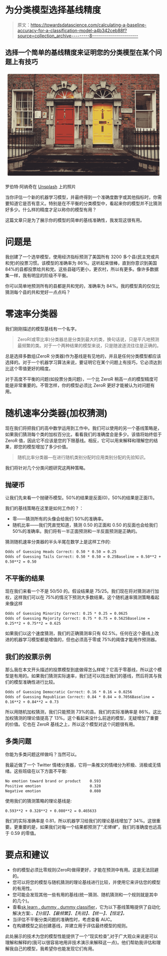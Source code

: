 # 为分类模型选择基线精度

> 原文：<https://towardsdatascience.com/calculating-a-baseline-accuracy-for-a-classification-model-a4b342ceb88f?source=collection_archive---------8----------------------->

## 选择一个简单的基线精度来证明您的分类模型在某个问题上有技巧

![](img/809f318b6e391a9338f367f9324a7691.png)

罗伯特·阿纳奇在 [Unsplash](https://unsplash.com?utm_source=medium&utm_medium=referral) 上的照片

当你评估一个新的机器学习模型，并最终得到一个准确度数字或其他指标时，你需要知道它是否有意义。特别是在不平衡的分类模型中，看起来你的模型并不比猜测好多少。什么样的精度才足以称你的模型有用？

这篇文章只是为了展示你的模型的简单的基线准确性，我发现这很有用。

# 问题是

我创建了一个选举模型，使用经济指标预测了美国所有 3200 多个县(民主党或共和党)的投票习惯。该模型的准确率为 86%。这听起来很棒，直到你意识到美国 84%的县都投票给共和党。这些县碰巧更小，更农村，所以有更多。像许多数据集一样，我有明显的阶级不平衡。

你可以简单地预测所有的县都是共和党的，准确率为 84%。我的模型真的仅仅比猜测每个县的共和党好一点点吗？

# 零速率分类器

我们刚刚描述的模型基线有一个名字。

> ZeroR(或零比率)分类器总是分类到最大的类，换句话说，只是平凡地预测最频繁的类。对于一个两种结果的模型来说，只是随波逐流往往是正确的。

总是选择多数组(ZeroR 分类器)作为基线是有见地的，并且是任何分类模型都应该选择的。对于一个机器学习算法来说，要证明它在某个问题上有技巧，它必须达到比这个零值更好的精度。

对于高度不平衡的问题(如投票分类问题)，一个比 ZeroR 稍高一点的模型精度可能是非常重要的。不管怎样，你的模型必须比 ZeroR 更好才能被认为对问题有用。

# 随机速率分类器(加权猜测)

现在我们将把我们的高中数学运用到工作中。我们可以使用的另一个基线策略是，如果我们猜测每个类的加权百分比，看看我们的准确度会是多少。该值将始终低于 ZeroR 值，因此它不应该是您的下限基线。相反，它可以用来解释和理解您的结果，即您的模型增加了多少价值。

> 随机比率分类器—在进行随机类别分配时应用类别分配的先验知识。

我们将针对几个分类问题研究这两种策略。

## 抛硬币

让我们先来看一个抛硬币模型。50%的结果是反面(0)，50%的结果是正面(1)。

我们的基线策略在这里是如何工作的？：

*   零——猜测所有的头像会给我们 50%的准确率。
*   随机比率——我们凭直觉知道，猜测 0.50 的正面和 0.50 的反面也会给我们 50%的准确率。我们将有一半正面预测和一半反面预测是正确的。

猜测随机速率分类器的半头半尾在数学上是这样工作的:

```
Odds of Guessing Heads Correct: 0.50 * 0.50 = 0.25
Odds of Guessing Tails Correct: 0.50 * 0.50 = 0.25Baseline = 0.50**2 + 0.50**2 = 0.50
```

## 不平衡的结果

现在我们来看一个不是 50/50 的。假设结果是 75/25。我们现在将对猜测进行加权，这样我们可以在 75%的情况下预测大多数结果。这个随机速率猜测策略看起来像这样

```
Odds of Guessing Minority Correct: 0.25 * 0.25 = 0.0625
Odds of Guessing Majority Correct: 0.75 * 0.75 = 0.5625Baseline = 0.25**2 + 0.75**2 = 0.625
```

如果我们以这个速度猜测，我们的正确猜测率只有 62.5%。任何在这个基线上改进的机器学习模型都是增值的，但也必须高于零或 75%的阈值才能用作预测器。

## 我们的投票示例

那么我在本文开头描述的投票模型到底做得怎么样呢？它高于零基线，所以这个模型是有用的。如果我们猜测实际速率，我们还可以找出我们的基线，然后将其与我们的模型准确性进行比较。

```
Odds of Guessing Democratic Correct: 0.16 * 0.16 = 0.0256
Odds of Guessing Republican Correct: 0.84 * 0.84 = 0.7056Baseline = 0.16**2 + 0.84**2 = 0.73
```

所以用随机加权猜测，我们只能预测 73%的县。我们的实际准确率是 86%。这比加权猜测的理论值提高了 13%。这个看起来没什么前途的模型，无疑增加了重要的价值。它也在 ZeroR 基线之上，所以这个模型对这个问题很有用。

## 多类问题

你能为多类问题这样做吗？当然可以。

我最近做了一个 Twitter 情绪分类器，它将一条推文的情绪分为积极、消极或无情绪。这些班级在以下方面不平衡:

```
No emotion toward brand or product    0.593
Positive emotion                      0.328
Negative emotion                      0.080
```

使用我们的猜测策略的理论基线是:

```
0.593**2 + 0.328**2 + 0.080**2 = 0.465633
```

我们的实际准确率是 0.81，所以机器学习给我们的理论基线增加了 34%。这很重要。更重要的是，如果我们对每一个结果都预测了“*无情绪”*，我们的准确度也远高于 0.59 的零值。

# 要点和建议

*   你的模型必须比零规则(ZeroR)做得更好，才能在预测中有用。这是无法回避的。
*   您可以将您的模型与随机猜测的理论基线进行比较，并使用它来评估您的模型的有用性。
*   您可能会发现其他一些有用的基线(统一猜测、随机猜测和一个规则就是其中的几个)。
*   查看[sk learn . dummy . dummy classifier](https://scikit-learn.org/stable/modules/generated/sklearn.dummy.DummyClassifier.html)，它为以下基线策略提供了自动化解决方案:*、【分层】、【最频繁】、【先验】、【统一】、【恒定】。*
*   当评估不平衡分类问题的准确性时，考虑查看 AUC。
*   在构建模型之前创建基线，并建立用于评估最终模型的规则。

此处展示的技术为您的模型性能提供了一个“现实检查”,对于广大观众来说是可以理解和解释的(我可以很容易地用非技术演示来解释这一点)。他们帮助我评估和理解我自己的模型，我希望你也能发现它们有用。